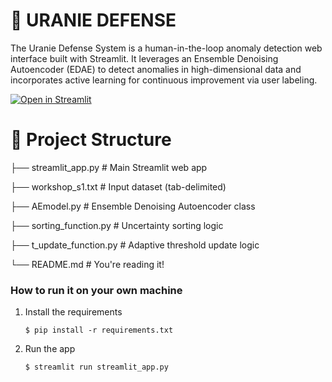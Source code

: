 # 🎈 URANIE DEFENSE

The Uranie Defense System is a human-in-the-loop anomaly detection web interface built with Streamlit. It leverages an Ensemble Denoising Autoencoder (EDAE) to detect anomalies in high-dimensional data and incorporates active learning for continuous improvement via user labeling.

[![Open in Streamlit](https://static.streamlit.io/badges/streamlit_badge_black_white.svg)](https://blank-app-template.streamlit.app/)

# 📁 Project Structure

├── streamlit_app.py          # Main Streamlit web app

├── workshop_s1.txt           # Input dataset (tab-delimited)

├── AEmodel.py                # Ensemble Denoising Autoencoder class

├── sorting_function.py       # Uncertainty sorting logic

├── t_update_function.py      # Adaptive threshold update logic

└── README.md                 # You're reading it!

### How to run it on your own machine

1. Install the requirements

   ```
   $ pip install -r requirements.txt
   ```

2. Run the app

   ```
   $ streamlit run streamlit_app.py
   ```
